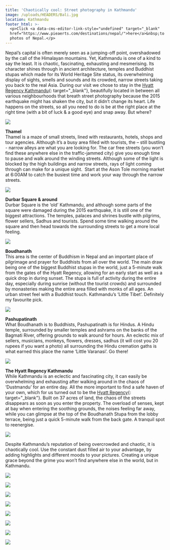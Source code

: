 ```yaml
---
title: 'Chaotically cool: Street photography in Kathmandu'
image: /uploads/HEADERS/Bali.jpg
location: Kathmandu
footer_html: >-
  <p>Click <a data-cms-editor-link-style="undefined" target="_blank"
  href="https://www.pieaerts.com/destinations/nepal/">here</a>&nbsp;to see more
  photos of Nepal.</p>
---
```


Nepal’s capital is often merely seen as a jumping-off point, overshadowed by the call of the Himalayan mountains. Yet, Kathmandu is one of a kind to say the least. It is chaotic, fascinating, exhausting and mesmerising. Its character shines through in ancient architecture, temples and Buddhist stupas which made for its World Heritage Site status, its overwhelming display of sights, smells and sounds and its crowded, narrow streets taking you back to the real Asia. During our visit we chose to stay in the [Hyatt Regency Kathmandu](https://www.hyatt.com/en-US/hotel/nepal/hyatt-regency-kathmandu/kathm){: target="_blank"}, beautifully located in between all various neighbourhoods that breath street photography because the 2015 earthquake might has shaken the city, but it didn’t change its heart. Life happens on the streets, so all you need to do is be at the right place at the right time (with a bit of luck & a good eye) and snap away. But where?&nbsp;

![](/uploads/2g2a2918.jpg)

**Thamel**<br>Thamel is a maze of small streets, lined with restaurants, hotels, shops and tour agencies. Although it’s a busy area filled with tourists, the – still bustling - narrow alleys are what you are looking for. The car free streets (you won’t find these anywhere else in the traffic-jammed city) give you enough time to pause and walk around the winding streets. Although some of the light is blocked by the high buildings and narrow streets, rays of light coming through can make for a unique sight. &nbsp;Start at the Ason Tole morning market at 6:00AM to catch the busiest time and work your way through the narrow streets.

![](/uploads/2g2a2833.jpg)

**Durbar Square & around**<br>Durbar Square is the ‘old’ Kathmandu, and although some parts of the square were damaged during the 2015 earthquake, it is still one of the biggest attractions. The temples, palaces and shrines bustle with pilgrims, flower sellers, Sadhus and tourists. Spend some time walking around the square and then head towards the surrounding streets to get a more local feeling.

![](/uploads/2g2a2780.jpg)

**Boudhanath**<br>This area is the center of Buddhism in Nepal and an important place of pilgrimage and prayer for Buddhists from all over the world. The main draw being one of the biggest Buddhist stupas in the world, just a 5-minute walk from the gates of the Hyatt Regency, allowing for an early start as well as a quick drop in during sunset. The stupa is full of activity during the entire day, especially during sunrise (without the tourist crowds) and surrounded by monasteries making the entire area filled with monks of all ages. An urban street feel with a Buddhist touch. Kathmandu’s ‘Little Tibet’. Definitely my favourite pick.&nbsp;

![](/uploads/2g2a2419.jpg)

**Pashupatinath**<br>What Boudhanath is to Buddhists, Pashupatinath is for Hindus. A Hindu temple, surrounded by smaller temples and ashrams on the banks of the Bagmati River, offering grounds to walk around for hours. An eclectic mix of sellers, musicians, monkeys, flowers, dresses, sadhus (it will cost you 20 rupees if you want a photo) all surrounding the Hindu cremation gaths is what earned this place the name ‘Little Varanasi’. Go there!

![](/uploads/2g2a2457.jpg)

**The Hyatt Regency Kathmandu**<br>While Kathmandu is an eclectic and fascinating city, it can easily be overwhelming and exhausting after walking around in the chaos of ‘Dustmandu’ for an entire day. All the more important to find a safe haven of your own, which for us turned out to be the [Hyatt Regency](https://www.hyatt.com/en-US/hotel/nepal/hyatt-regency-kathmandu/kathm){: target="_blank"}. Built on 37 acres of land, the chaos of the streets disappears as soon as you enter the property. The overload of senses, kept at bay when entering the soothing grounds, the noises feeling far away, while you can glimpse at the top of the Boudhanath Stupa from the lobby terrace, being just a quick 5-minute walk from the back gate. A tranquil spot to reenergise.

![](/uploads/2g2a3201-2.jpg)

Despite Kathmandu’s reputation of being overcrowded and chaotic, it is chaotically cool. Use the constant dust filled air to your advantage, by adding highlights and different moods to your pictures. Creating a unique grace beyond the grime you won’t find anywhere else in the world, but in Kathmandu.

![](/uploads/2g2a2448.jpg)

![](/uploads/2g2a2598.jpg)

![](/uploads/2g2a2549.jpg)

![](/uploads/2g2a2511.jpg)

![](/uploads/2g2a2658.jpg)

![](/uploads/2g2a2776.jpg)

![](/uploads/2g2a2459.jpg)

![](/uploads/2g2a2341.jpg)